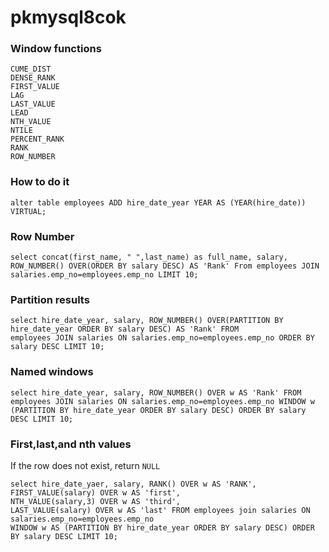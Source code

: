 # pkmysql8cok
### Window functions
```
CUME_DIST
DENSE_RANK
FIRST_VALUE
LAG
LAST_VALUE
LEAD
NTH_VALUE
NTILE
PERCENT_RANK
RANK
ROW_NUMBER
```
### How to do it
```
alter table employees ADD hire_date_year YEAR AS (YEAR(hire_date)) VIRTUAL;
```

### Row Number
```
select concat(first_name, " ",last_name) as full_name, salary, ROW_NUMBER() OVER(ORDER BY salary DESC) AS 'Rank' From employees JOIN
salaries.emp_no=employees.emp_no LIMIT 10;
```

### Partition results
```
select hire_date_year, salary, ROW_NUMBER() OVER(PARTITION BY hire_date_year ORDER BY salary DESC) AS 'Rank' FROM
employees JOIN salaries ON salaries.emp_no=employees.emp_no ORDER BY salary DESC LIMIT 10;
```

### Named windows
```
select hire_date_year, salary, ROW_NUMBER() OVER w AS 'Rank' FROM
employees JOIN salaries ON salaries.emp_no=employees.emp_no WINDOW w (PARTITION BY hire_date_year ORDER BY salary DESC) ORDER BY salary DESC LIMIT 10;
```

### First,last,and nth values
If the row does not exist, return `NULL`
```
select hire_date_yaer, salary, RANK() OVER w AS 'RANK',
FIRST_VALUE(salary) OVER w AS 'first',
NTH_VALUE(salary,3) OVER w AS 'third',
LAST_VALUE(salary) OVER w AS 'last' FROM employees join salaries ON salaries.emp_no=employees.emp_no
WINDOW w AS (PARTITION BY hire_date_year ORDER BY salary DESC) ORDER BY salary DESC LIMIT 10;
```
